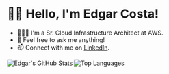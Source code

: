 # 👋🏻 Hello, I'm Edgar Costa!

- 👨🏻‍💻 I'm a Sr. Cloud Infrastructure Architect at AWS. 
- 💬 Feel free to ask me anything!
- 📫 Connect with me on [LinkedIn](https://linkedin.com/in/edgarsilva948).

<!-- GitHub Stats Widgets -->
<div>
  <img align="left" src="https://github-readme-stats.vercel.app/api?username=edgarsilva948&show_icons=true&theme=material-palenight&count_private=true" alt="Edgar's GitHub Stats" />
  <img align="left" src="https://github-readme-stats.vercel.app/api/top-langs/?username=edgarsilva948&layout=compact&theme=material-palenight&count_private=true" alt="Top Languages" />
</div>
